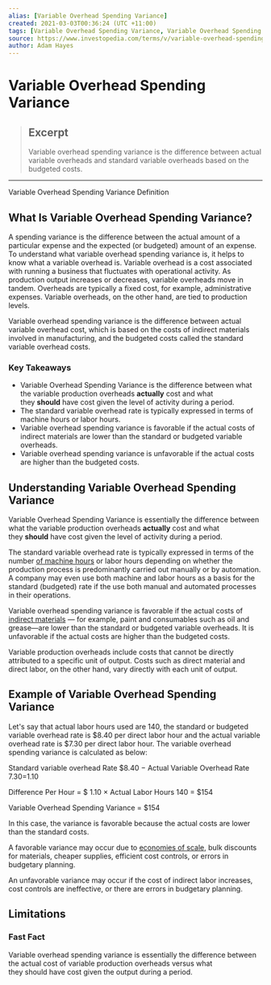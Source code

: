 ```yaml
---
alias: [Variable Overhead Spending Variance]
created: 2021-03-03T00:36:24 (UTC +11:00)
tags: [Variable Overhead Spending Variance, Variable Overhead Spending Variance Definition]
source: https://www.investopedia.com/terms/v/variable-overhead-spending-variance.asp
author: Adam Hayes
---
```


# Variable Overhead Spending Variance

> ## Excerpt
> Variable overhead spending variance is the difference between actual variable overheads and standard variable overheads based on the budgeted costs.

---

Variable Overhead Spending Variance Definition
## What Is Variable Overhead Spending Variance?

A spending variance is the difference between the actual amount of a particular expense and the expected (or budgeted) amount of an expense. To understand what variable overhead spending variance is, it helps to know what a variable overhead is. Variable overhead is a cost associated with running a business that fluctuates with operational activity. As production output increases or decreases, variable overheads move in tandem. Overheads are typically a fixed cost, for example, administrative expenses. Variable overheads, on the other hand, are tied to production levels.

Variable overhead spending variance is the difference between actual variable overhead cost, which is based on the costs of indirect materials involved in manufacturing, and the budgeted costs called the standard variable overhead costs.

### Key Takeaways

-   Variable Overhead Spending Variance is the difference between what the variable production overheads **actually** cost and what they **should** have cost given the level of activity during a period.
-   The standard variable overhead rate is typically expressed in terms of machine hours or labor hours.
-   Variable overhead spending variance is favorable if the actual costs of indirect materials are lower than the standard or budgeted variable overheads.
-   Variable overhead spending variance is unfavorable if the actual costs are higher than the budgeted costs.

## Understanding Variable Overhead Spending Variance

Variable Overhead Spending Variance is essentially the difference between what the variable production overheads **actually** cost and what they **should** have cost given the level of activity during a period.

The standard variable overhead rate is typically expressed in terms of the number [of machine hours](https://www.investopedia.com/terms/o/overhead-rate.asp) or labor hours depending on whether the production process is predominantly carried out manually or by automation. A company may even use both machine and labor hours as a basis for the standard (budgeted) rate if the use both manual and automated processes in their operations.

Variable overhead spending variance is favorable if the actual costs of [indirect materials](https://www.investopedia.com/terms/r/rawmaterials.asp) — for example, paint and consumables such as oil and grease—are lower than the standard or budgeted variable overheads. It is unfavorable if the actual costs are higher than the budgeted costs.

Variable production overheads include costs that cannot be directly attributed to a specific unit of output. Costs such as direct material and direct labor, on the other hand, vary directly with each unit of output.

## Example of Variable Overhead Spending Variance

Let's say that actual labor hours used are 140, the standard or budgeted variable overhead rate is $8.40 per direct labor hour and the actual variable overhead rate is $7.30 per direct labor hour. The variable overhead spending variance is calculated as below:

Standard variable overhead Rate $8.40 − Actual Variable Overhead Rate $7.30 =$1.10

Difference Per Hour = $ 1.10 × Actual Labor Hours 140 = $154

Variable Overhead Spending Variance = $154

In this case, the variance is favorable because the actual costs are lower than the standard costs.

A favorable variance may occur due to [economies of scale,](https://www.investopedia.com/insights/what-are-economies-of-scale/) bulk discounts for materials, cheaper supplies, efficient cost controls, or errors in budgetary planning.

An unfavorable variance may occur if the cost of indirect labor increases, cost controls are ineffective, or there are errors in budgetary planning.

## Limitations

### Fast Fact

Variable overhead spending variance is essentially the difference between the actual cost of variable production overheads versus what they should have cost given the output during a period.
